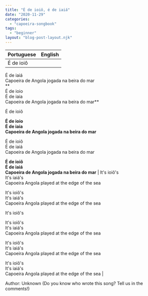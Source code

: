 ```yaml
---
title: "É de ioiô, é de iaiá"
date: "2020-11-29"
categories: 
  - "capoeira-songbook"
tags: 
  - "beginner"
layout: "blog-post-layout.njk"
---
```


| Portuguese | English |
| --- | --- |
| É de ioiô  
É de iaiá  
Capoeira de Angola jogada na beira do mar  
**  
É de ioio  
É de iaia  
Capoeira de Angola jogada na beira do mar**  
  
É de ioiô  
  
**É de ioio  
É de iaia  
Capoeira de Angola jogada na beira do mar**  
  
É de ioiô  
É de iaiá  
Capoeira de Angola jogada na beira do mar  
  
**É de ioiô  
É de iaiá  
Capoeira de Angola jogada na beira do mar** | It's ioiô's  
It's iaiá's  
Capoeira Angola played at the edge of the sea  
  
It's ioiô's  
It's iaiá's  
Capoeira Angola played at the edge of the sea  
  
It's ioiô's  
  
It's ioiô's  
It's iaiá's  
Capoeira Angola played at the edge of the sea  
  
It's ioiô's  
It's iaiá's  
Capoeira Angola played at the edge of the sea  
  
It's ioiô's  
It's iaiá's  
Capoeira Angola played at the edge of the sea |

<figcaption>

Author: Unknown (Do you know who wrote this song? Tell us in the comments!)

</figcaption>
